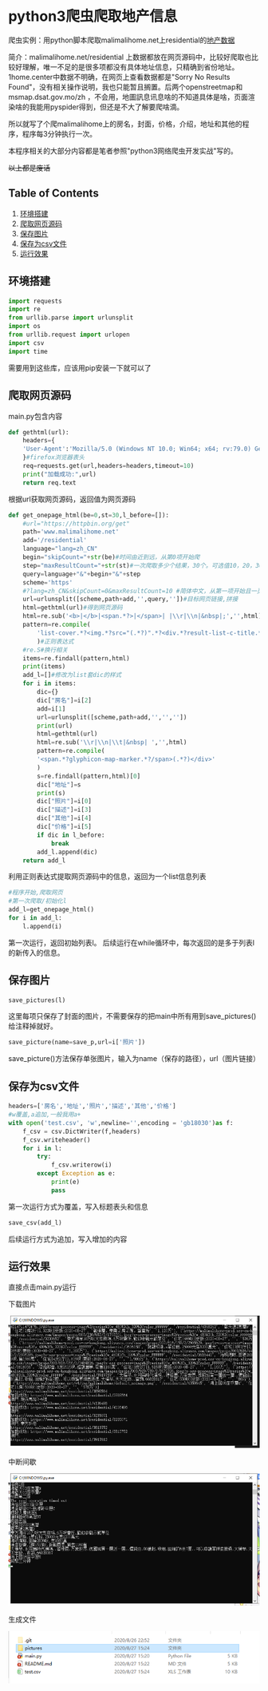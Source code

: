 # python3爬虫爬取地产信息

爬虫实例：用python脚本爬取malimalihome.net上residential的[地产数据](https://www.malimalihome.net/residential)

简介：malimalihome.net/residential 上数据都放在网页源码中，比较好爬取也比较好理解，唯一不足的是很多项都没有具体地址信息，只精确到省份地址。1home.center中数据不明确，在网页上查看数据都是"Sorry No Results Found"，没有相关操作说明，我也只能暂且搁置。后两个openstreetmap和 msmap.dsat.gov.mo/zh ，不会用，地圖訊息讯息啥的不知道具体是啥，页面渲染啥的我能用pyspider得到，但还是不大了解要爬啥滴。

所以就写了个爬malimalihome上的房名，封面，价格，介绍，地址和其他的程序，程序每3分钟执行一次。

本程序相关的大部分内容都是笔者参照"python3网络爬虫开发实战"写的。

~~以上都是废话~~

## Table of Contents
1.  [环境搭建](#环境搭建)
2.  [爬取网页源码](#爬取网页源码)
3.  [保存图片](#保存图片)
4.  [保存为csv文件](#保存为csv文件)
5.  [运行效果](#运行效果)


## **环境搭建**

```python
import requests
import re
from urllib.parse import urlunsplit
import os
from urllib.request import urlopen
import csv
import time
```

需要用到这些库，应该用pip安装一下就可以了

## **爬取网页源码**

main.py包含内容

```python
def gethtml(url):
    headers={
    'User-Agent':'Mozilla/5.0 (Windows NT 10.0; Win64; x64; rv:79.0) Gecko/20100101 Firefox/79.0'
    }#firefox浏览器表头
    req=requests.get(url,headers=headers,timeout=10)
    print("加载成功:",url)
    return req.text

```

根据url获取网页源码，返回值为网页源码

```python
def get_onepage_html(be=0,st=30,l_before=[]):
    #url="https://httpbin.org/get"
    path='www.malimalihome.net'
    add='/residential'
    language="lang=zh_CN"
    begin="skipCount="+str(be)#时间由近到远，从第0项开始爬
    step="maxResultCount="+str(st)#一次爬取多少个结果，30个。可选值10，20，30
    query=language+"&"+begin+"&"+step
    scheme='https'
    #?lang=zh_CN&skipCount=0&maxResultCount=10 #简体中文，从第一项开始且一页显示10项
    url=urlunsplit([scheme,path+add,'',query,''])#目标网页链接,拼接
    html=gethtml(url)#得到网页源码
    html=re.sub('<b>|</b>|<span.*?>|</span>| |\\r|\\n|&nbsp|;','',html)#去掉这些东西，方便查找
    pattern=re.compile(
        'list-cover.*?<img.*?src="(.*?)".*?<div.*?result-list-c-title.*?<a.*?href="(.*?)".*?>(.*?)</a>.*?-c-type.*?>(.*?)</div>.*?-c-desc.*?>(.*?)<.*?-r-price.*?>(.*?)</div>'
        )#正则表达式
    #re.S#换行相关
    items=re.findall(pattern,html)
    print(items)
    add_l=[]#修改为list套dic的样式
    for i in items:
        dic={}
        dic["房名"]=i[2]
        add=i[1]
        url=urlunsplit([scheme,path+add,'','',''])
        print(url)
        html=gethtml(url)
        html=re.sub('\\r|\\n|\\t|&nbsp| ','',html)
        pattern=re.compile(
        '<span.*?glyphicon-map-marker.*?/span>(.*?)</div>'
        )
        s=re.findall(pattern,html)[0]
        dic["地址"]=s
        print(s)
        dic["照片"]=i[0]
        dic["描述"]=i[3]
        dic["其他"]=i[4]
        dic["价格"]=i[5]
        if dic in l_before:
            break
        add_l.append(dic)
    return add_l

```

利用正则表达式提取网页源码中的信息，返回为一个list信息列表

```python
#程序开始,爬取网页
#第一次爬取/初始化l
add_l=get_onepage_html()
for i in add_l:
    l.append(i)

```

第一次运行，返回初始列表l。
后续运行在while循环中，每次返回的是多于列表l的新传入的信息。

## **保存图片**

```python
save_pictures(l)

```

这里每项只保存了封面的图片，不需要保存的把main中所有用到save_pictures()给注释掉就好。

```python
save_picture(name=save_p,url=i['照片'])
```

save_picture()方法保存单张图片，输入为name（保存的路径），url（图片链接）

## **保存为csv文件**

```python
headers=['房名','地址','照片','描述','其他','价格']
#w覆盖,a追加,一般我用a+
with open('test.csv', 'w',newline='',encoding = 'gb18030')as f:
    f_csv = csv.DictWriter(f,headers)
    f_csv.writeheader()
    for i in l:
        try:
            f_csv.writerow(i)
        except Exception as e:
            print(e)
            pass

```

第一次运行方式为覆盖，写入标题表头和信息

```python
save_csv(add_l)

```

后续运行方式为追加，写入增加的内容

## **运行效果**

直接点击main.py运行

下载图片

![结果图示 下载图片](intro_pic/下载图片.png)

中断间歇

![结果图示 中断间歇](intro_pic/中断间歇.png)

生成文件

![结果图示 生成文件](intro_pic/生成文件.png)
